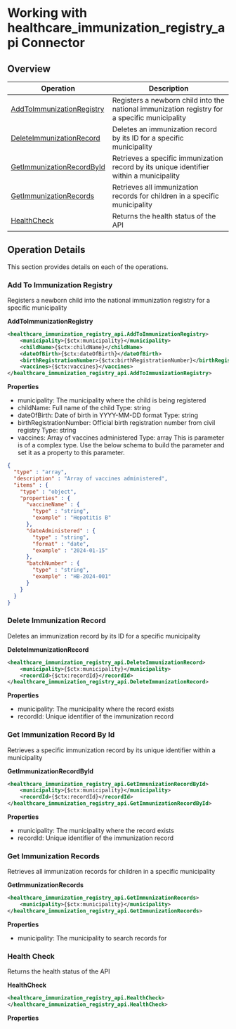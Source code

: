 # Working with healthcare_immunization_registry_api Connector

## Overview

| Operation        | Description |
| ------------- |-------------|
| [AddToImmunizationRegistry](#add-to-immunization-registry)| Registers a newborn child into the national immunization registry for a specific municipality |
| [DeleteImmunizationRecord](#delete-immunization-record)| Deletes an immunization record by its ID for a specific municipality |
| [GetImmunizationRecordById](#get-immunization-record-by-id)| Retrieves a specific immunization record by its unique identifier within a municipality |
| [GetImmunizationRecords](#get-immunization-records)| Retrieves all immunization records for children in a specific municipality |
| [HealthCheck](#health-check)| Returns the health status of the API |

## Operation Details

This section provides details on each of the operations.

### Add To Immunization Registry

Registers a newborn child into the national immunization registry for a specific municipality

**AddToImmunizationRegistry**

```xml
<healthcare_immunization_registry_api.AddToImmunizationRegistry>
    <municipality>{$ctx:municipality}</municipality>
    <childName>{$ctx:childName}</childName>
    <dateOfBirth>{$ctx:dateOfBirth}</dateOfBirth>
    <birthRegistrationNumber>{$ctx:birthRegistrationNumber}</birthRegistrationNumber>
    <vaccines>{$ctx:vaccines}</vaccines>
</healthcare_immunization_registry_api.AddToImmunizationRegistry>
```

**Properties**

* municipality: The municipality where the child is being registered
* childName: Full name of the child Type: string
* dateOfBirth: Date of birth in YYYY-MM-DD format Type: string
* birthRegistrationNumber: Official birth registration number from civil registry Type: string
* vaccines: Array of vaccines administered Type: array
This is parameter is of a complex type. Use the below schema to build the parameter and set it as a property to this
parameter.
```json
{
  "type" : "array",
  "description" : "Array of vaccines administered",
  "items" : {
    "type" : "object",
    "properties" : {
      "vaccineName" : {
        "type" : "string",
        "example" : "Hepatitis B"
      },
      "dateAdministered" : {
        "type" : "string",
        "format" : "date",
        "example" : "2024-01-15"
      },
      "batchNumber" : {
        "type" : "string",
        "example" : "HB-2024-001"
      }
    }
  }
}
```
### Delete Immunization Record

Deletes an immunization record by its ID for a specific municipality

**DeleteImmunizationRecord**

```xml
<healthcare_immunization_registry_api.DeleteImmunizationRecord>
    <municipality>{$ctx:municipality}</municipality>
    <recordId>{$ctx:recordId}</recordId>
</healthcare_immunization_registry_api.DeleteImmunizationRecord>
```

**Properties**

* municipality: The municipality where the record exists
* recordId: Unique identifier of the immunization record
### Get Immunization Record By Id

Retrieves a specific immunization record by its unique identifier within a municipality

**GetImmunizationRecordById**

```xml
<healthcare_immunization_registry_api.GetImmunizationRecordById>
    <municipality>{$ctx:municipality}</municipality>
    <recordId>{$ctx:recordId}</recordId>
</healthcare_immunization_registry_api.GetImmunizationRecordById>
```

**Properties**

* municipality: The municipality where the record exists
* recordId: Unique identifier of the immunization record
### Get Immunization Records

Retrieves all immunization records for children in a specific municipality

**GetImmunizationRecords**

```xml
<healthcare_immunization_registry_api.GetImmunizationRecords>
    <municipality>{$ctx:municipality}</municipality>
</healthcare_immunization_registry_api.GetImmunizationRecords>
```

**Properties**

* municipality: The municipality to search records for
### Health Check

Returns the health status of the API

**HealthCheck**

```xml
<healthcare_immunization_registry_api.HealthCheck>
</healthcare_immunization_registry_api.HealthCheck>
```

**Properties**

